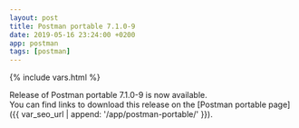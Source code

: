 ```yaml
---
layout: post
title: Postman portable 7.1.0-9
date: 2019-05-16 23:24:00 +0200
app: postman
tags: [postman]
---
```

{% include vars.html %}

Release of Postman portable 7.1.0-9 is now available.<br />
You can find links to download this release on the [Postman portable page]({{ var_seo_url | append: '/app/postman-portable/' }}).